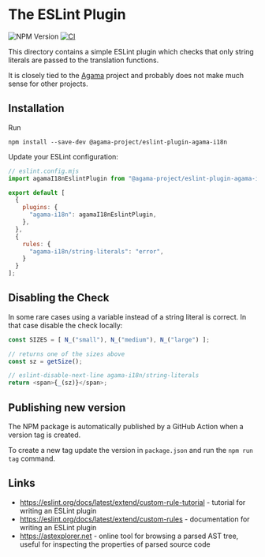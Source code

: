# The ESLint Plugin

![NPM Version](https://img.shields.io/npm/v/eslint-plugin-agama-i18n)
[![CI](https://github.com/agama-project/eslint-plugin-agama-i18n/actions/workflows/ci.yml/badge.svg)](https://github.com/agama-project/eslint-plugin-agama-i18n/actions/workflows/ci.yml)

This directory contains a simple ESLint plugin which checks that only string
literals are passed to the translation functions.

It is closely tied to the [Agama](https://github.com/agama-project/agama) project and
probably does not make much sense for other projects.

## Installation

Run

```shell
npm install --save-dev @agama-project/eslint-plugin-agama-i18n
```

Update your ESLint configuration:

```js
// eslint.config.mjs
import agamaI18nEslintPlugin from "@agama-project/eslint-plugin-agama-i18n";

export default [
  {
    plugins: {
      "agama-i18n": agamaI18nEslintPlugin,
    },
  },
  {
    rules: {
      "agama-i18n/string-literals": "error",
    }
  }
];
```

## Disabling the Check

In some rare cases using a variable instead of a string literal is correct. In
that case disable the check locally:

```js
const SIZES = [ N_("small"), N_("medium"), N_("large") ];

// returns one of the sizes above
const sz = getSize();

// eslint-disable-next-line agama-i18n/string-literals
return <span>{_(sz)}</span>;
```

## Publishing new version

The NPM package is automatically published by a GitHub Action when a version tag is created.

To create a new tag update the version in `package.json` and run the `npm run tag` command.

## Links

- https://eslint.org/docs/latest/extend/custom-rule-tutorial - tutorial for
  writing an ESLint plugin
- https://eslint.org/docs/latest/extend/custom-rules - documentation for
  writing an ESLint plugin
- https://astexplorer.net - online tool for browsing a parsed AST tree,
  useful for inspecting the properties of parsed source code
